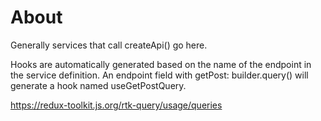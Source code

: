 # About

Generally services that call createApi() go here.

Hooks are automatically generated based on the name of the endpoint in the service definition. An endpoint field with getPost: builder.query() will generate a hook named useGetPostQuery.

https://redux-toolkit.js.org/rtk-query/usage/queries